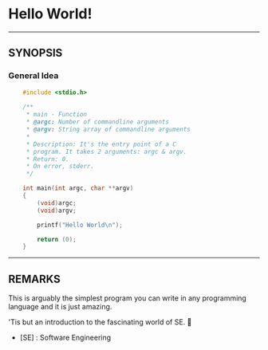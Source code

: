 # Hello World!
---------------------------------------------------------------------------

## SYNOPSIS

### General Idea

```c
	#include <stdio.h>
	
	/**
	 * main - Function
	 * @argc: Number of commandline arguments
	 * @argv: String array of commandline arguments
	 *
	 * Description: It's the entry point of a C
	 * program. It takes 2 arguments: argc & argv.
	 * Return: 0.
	 * On error, stderr.
	 */

	int main(int argc, char **argv)
	{
		(void)argc;
		(void)argv;

		printf("Hello World\n");

		return (0);
	}
```

--------------------------------------------------------------------------

## REMARKS

This is arguably the simplest program you can write in any programming language
and it is just amazing.

'Tis but an introduction to the fascinating world of SE. :tada:

* [SE] : Software Engineering
